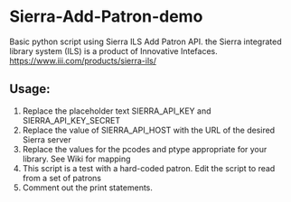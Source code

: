 # Sierra-Add-Patron-demo
Basic python script using Sierra ILS Add Patron API. the Sierra integrated library system (ILS) is a product of Innovative Intefaces.
https://www.iii.com/products/sierra-ils/

## Usage:
1. Replace the placeholder text SIERRA_API_KEY and SIERRA_API_KEY_SECRET
2. Replace the value of SIERRA_API_HOST with the URL of the desired Sierra server
3. Replace the values for the pcodes and ptype appropriate for your library. See Wiki for mapping
4. This script is a test with a hard-coded patron. Edit the script to read from a set of patrons
5. Comment out the print statements.
